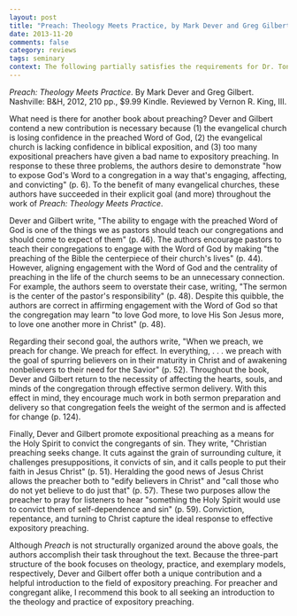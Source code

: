 ```yaml
---
layout: post
title: "Preach: Theology Meets Practice, by Mark Dever and Greg Gilbert"
date: 2013-11-20
comments: false
category: reviews
tags: seminary
context: The following partially satisfies the requirements for Dr. Tony Merida's Bible Exposition class at Southeastern Baptist Theological Seminary.
---
```


*Preach: Theology Meets Practice*. By Mark Dever and Greg Gilbert. Nashville: B&H, 2012, 210 pp., $9.99 Kindle. Reviewed by Vernon R. King, III.

What need is there for another book about preaching? Dever and Gilbert contend a new contribution is necessary because (1) the evangelical church is losing confidence in the preached Word of God, (2) the evangelical church is lacking confidence in biblical exposition, and (3) too many expositional preachers have given a bad name to expository preaching. In response to these three problems, the authors desire to demonstrate "how to expose God's Word to a congregation in a way that's engaging, affecting, and convicting" (p. 6). To the benefit of many evangelical churches, these authors have succeeded in their explicit goal (and more) throughout the work of *Preach: Theology Meets Practice*.

Dever and Gilbert write, "The ability to engage with the preached Word of God is one of the things we as pastors should teach our congregations and should come to expect of them" (p. 46). The authors encourage pastors to teach their congregations to engage with the Word of God by making "the preaching of the Bible the centerpiece of their church's lives" (p. 44). However, aligning engagement with the Word of God and the centrality of preaching in the life of the church seems to be an unnecessary connection. For example, the authors seem to overstate their case, writing, "The sermon is the center of the pastor's responsibility" (p. 48). Despite this quibble, the authors are correct in affirming engagement with the Word of God so that the congregation may learn "to love God more, to love His Son Jesus more, to love one another more in Christ" (p. 48).

Regarding their second goal, the authors write, "When we preach, we preach for change. We preach for effect. In everything, . . . we preach with the goal of spurring believers on in their maturity in Christ and of awakening nonbelievers to their need for the Savior" (p. 52). Throughout the book, Dever and Gilbert return to the necessity of affecting the hearts, souls, and minds of the congregation through effective sermon delivery. With this effect in mind, they encourage much work in both sermon preparation and delivery so that congregation feels the weight of the sermon and is affected for change (p. 124).

Finally, Dever and Gilbert promote expositional preaching as a means for the Holy Spirit to convict the congregants of sin. They write, "Christian preaching seeks change. It cuts against the grain of surrounding culture, it challenges presuppositions, it convicts of sin, and it calls people to put their faith in Jesus Christ" (p. 51). Heralding the good news of Jesus Christ allows the preacher both to "edify believers in Christ" and "call those who do not yet believe to do just that" (p. 57). These two purposes allow the preacher to pray for listeners to hear "something the Holy Spirit would use to convict them of self-dependence and sin" (p. 59). Conviction, repentance, and turning to Christ capture the ideal response to effective expository preaching.

Although *Preach* is not structurally organized around the above goals, the authors accomplish their task throughout the text. Because the three-part structure of the book focuses on theology, practice, and exemplary models, respectively, Dever and Gilbert offer both a unique contribution and a helpful introduction to the field of expository preaching. For preacher and congregant alike, I recommend this book to all seeking an introduction to the theology and practice of expository preaching.
